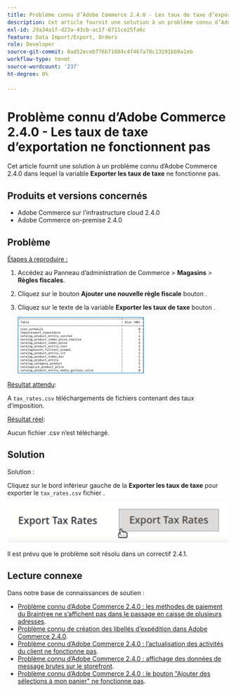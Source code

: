 ```yaml
---
title: Problème connu d’Adobe Commerce 2.4.0 - Les taux de taxe d’exportation ne fonctionnent pas
description: Cet article fournit une solution à un problème connu d’Adobe Commerce 2.4.0 qui fait que le bouton **Exporter les taux de taxe** ne fonctionne pas.
exl-id: 29a34a1f-d23a-43cb-ac1f-8711ce25fa6c
feature: Data Import/Export, Orders
role: Developer
source-git-commit: 0ad52eceb776b71604c4f467a70c13191bb9a1eb
workflow-type: tm+mt
source-wordcount: '237'
ht-degree: 0%

---
```


# Problème connu d’Adobe Commerce 2.4.0 - Les taux de taxe d’exportation ne fonctionnent pas

Cet article fournit une solution à un problème connu d’Adobe Commerce 2.4.0 dans lequel la variable **Exporter les taux de taxe** ne fonctionne pas.

## Produits et versions concernés

* Adobe Commerce sur l’infrastructure cloud 2.4.0
* Adobe Commerce on-premise 2.4.0

## Problème

<u>Étapes à reproduire :</u>

1. Accédez au Panneau d’administration de Commerce > **Magasins** > **Règles fiscales**.
1. Cliquez sur le bouton **Ajouter une nouvelle règle fiscale** bouton .
1. Cliquez sur le texte de la variable **Exporter les taux de taxe** bouton .

   ![magento_export_tax_rates.png](assets/mceclip0.png)

<u>Résultat attendu</u>:

A `tax_rates.csv` téléchargements de fichiers contenant des taux d’imposition.

<u>Résultat réel</u>:

Aucun fichier .csv n’est téléchargé.

## Solution

Solution :

Cliquez sur le bord inférieur gauche de la **Exporter les taux de taxe** pour exporter le `tax_rates.csv` fichier .

![magento_export_tax_rates.png](assets/mceclip1.png)

Il est prévu que le problème soit résolu dans un correctif 2.4.1.

## Lecture connexe

Dans notre base de connaissances de soutien :

* [Problème connu d’Adobe Commerce 2.4.0 : les méthodes de paiement du Braintree ne s’affichent pas dans le passage en caisse de plusieurs adresses](/help/troubleshooting/payments/magento-2-4-0-braintree-not-in-multiple-addresses-checkout.md).
* [Problème connu de création des libellés d’expédition dans Adobe Commerce 2.4.0](/help/troubleshooting/known-issues-patches-attached/shipping-labels-creation-known-issue-in-magento-2-4-0.md).
* [Problème connu d’Adobe Commerce 2.4.0 : l’actualisation des activités du client ne fonctionne pas](/help/troubleshooting/miscellaneous/magento-2-4-0-refresh-on-customer-activities-does-not-work.md).
* [Problème connu d’Adobe Commerce 2.4.0 : affichage des données de message brutes sur le storefront](/help/troubleshooting/storefront/magento-2-4-0-issue-storefront-raw-message-data-display.md).
* [Problème connu d’Adobe Commerce 2.4.0 : le bouton &quot;Ajouter des sélections à mon panier&quot; ne fonctionne pas](/help/troubleshooting/miscellaneous/magento-2-4-0-add-selections-to-my-cart-does-not-work.md).

